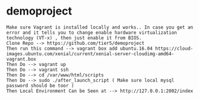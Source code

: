 # demoproject

    Make sure Vagrant is installed locally and works.. In case you get an error and it tells you to change enable hardware virtualization technology (VT-x) , then just enable it from BIOS.
    Clone Repo --> https://github.com/tier5/demoproject
    Then run this command --> vagrant box add ubuntu.16.04 https://cloud-images.ubuntu.com/xenial/current/xenial-server-cloudimg-amd64-vagrant.box
    Then Do --> vagrant up
    Then Do --> vagrant ssh
    Then Do --> cd /var/www/html/scripts
    Then Do --> sudo ./after_launch_script ( Make sure local mysql password should be toor )
    Then Local Environment Can be Seen at --> http://127.0.0.1:2002/index
                                

